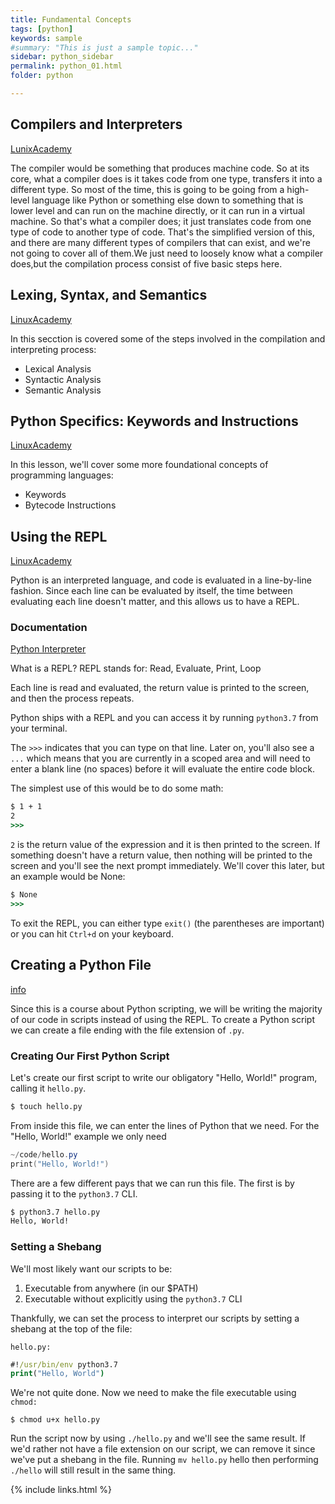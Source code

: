 ```yaml
---
title: Fundamental Concepts
tags: [python]
keywords: sample
#summary: "This is just a sample topic..."
sidebar: python_sidebar
permalink: python_01.html
folder: python

---
```


## Compilers and Interpreters

[LunixAcademy](https://linuxacademy.com/cp/courses/lesson/course/5262/lesson/1/module/413)

The compiler would be something that produces machine code. So at its core, what a compiler does is it takes code from one type, transfers it into a different type. So most of the time, this is going to be going from a high-level language like Python or something else down to something that is lower level and can run on the machine directly, or it can run in a virtual machine. So that's what a compiler does; it just translates code from one type of code to another type of code. That's the simplified version of this, and there are many different types of compilers that can exist, and we're not going to cover all of them.We just need to loosely know what a compiler does,but the compilation process consist of five basic steps here.

## Lexing, Syntax, and Semantics
[LinuxAcademy](https://linuxacademy.com/cp/courses/lesson/course/5262/lesson/2/module/413)

In this secction is covered some of the steps involved in the compilation and interpreting process:

* Lexical Analysis
* Syntactic Analysis
* Semantic Analysis

## Python Specifics: Keywords and Instructions
[LinuxAcademy](https://linuxacademy.com/cp/courses/lesson/course/5262/lesson/3/module/413)

In this lesson, we'll cover some more foundational concepts of programming languages:

* Keywords
* Bytecode Instructions

## Using the REPL
[LinuxAcademy](https://linuxacademy.com/cp/courses/lesson/course/5262/lesson/4/module/413)

Python is an interpreted language, and code is evaluated in a line-by-line fashion. Since each line can be evaluated by itself, the time between evaluating each line doesn't matter, and this allows us to have a REPL.

### Documentation
[Python Interpreter](https://docs.python.org/3/tutorial/interpreter.html)

What is a REPL?
REPL stands for: Read, Evaluate, Print, Loop

Each line is read and evaluated, the return value is printed to the screen, and then the process repeats.

Python ships with a REPL and you can access it by running `python3.7` from your terminal.

The `>>>` indicates that you can type on that line. Later on, you'll also see a `...` which means that you are currently in a scoped area and will need to enter a blank line (no spaces) before it will evaluate the entire code block.

The simplest use of this would be to do some math:
```cmd
$ 1 + 1
2
>>>
```

`2` is the return value of the expression and it is then printed to the screen. If something doesn't have a return value, then nothing will be printed to the screen and you'll see the next prompt immediately. We'll cover this later, but an example would be None:
```cmd
$ None
>>>
```

To exit the REPL, you can either type `exit()` (the parentheses are important) or you can hit `Ctrl+d` on your keyboard.

## Creating a Python File
[info](https://linuxacademy.com/cp/courses/lesson/course/5262/lesson/5/module/413)

Since this is a course about Python scripting, we will be writing the majority of our code in scripts instead of using the REPL. To create a Python script we can create a file ending with the file extension of `.py`.

### Creating Our First Python Script
Let's create our first script to write our obligatory "Hello, 
World!" program, calling it `hello.py`.

```cmd
$ touch hello.py
```
From inside this file, we can enter the lines of Python that we need. For the "Hello, World!" example we only need

```powershell
~/code/hello.py
print("Hello, World!")
```

There are a few different pays that we can run this file. The first is by passing it to the `python3.7` CLI.

```bash
$ python3.7 hello.py
Hello, World!
```
### Setting a Shebang
We'll most likely want our scripts to be:

1. Executable from anywhere (in our $PATH)
2. Executable without explicitly using the `python3.7` CLI

Thankfully, we can set the process to interpret our scripts by setting a shebang at the top of the file:

`hello.py:`

```cmd
#!/usr/bin/env python3.7
print("Hello, World")
```
We're not quite done. Now we need to make the file executable using `chmod:`

```dos
$ chmod u+x hello.py
```
Run the script now by using `./hello.py` and we'll see the same result. If we'd rather not have a file extension on our script, we can remove it since we've put a shebang in the file. Running `mv hello.py` hello then performing `./hello` will still result in the same thing.


{% include links.html %}
